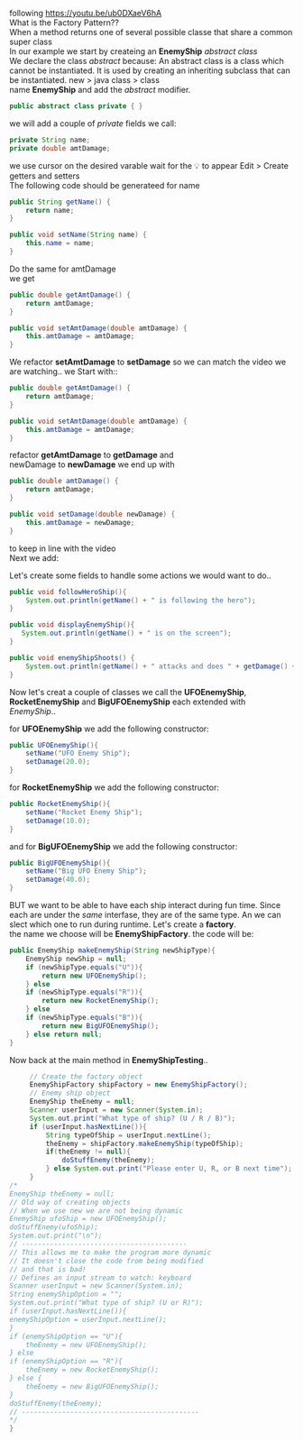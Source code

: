 following https://youtu.be/ub0DXaeV6hA<br/>
What is the Factory Pattern??<br/>
When a method returns one of several possible classe that share a common super class<br/>
In our example we start by createing an **EnemyShip** *abstract class*<br/>
We declare the class *abstract* because: An abstract class is a class which cannot be instantiated. It is used by creating an inheriting subclass that can be instantiated.
new > java class > class<br/>
name **EnemyShip** and add the *abstract* modifier.
```java
public abstract class private { }
```
we will add a couple of *private* fields we call:<br/>
```java
private String name;
private double amtDamage;
```
we use cursor on the desired varable wait for the 💡 to appear Edit > Create getters and setters<br/>
The following code should be generateed for name
```java
public String getName() {
    return name;
}

public void setName(String name) {
    this.name = name;
}
```
Do the same for amtDamage<br/>
we get
```java
public double getAmtDamage() {
    return amtDamage;
}

public void setAmtDamage(double amtDamage) {
    this.amtDamage = amtDamage;
}
```
We refactor **setAmtDamage** to **setDamage**
so we can match the video we are watching..
we Start with::
```java
public double getAmtDamage() {
    return amtDamage;
}

public void setAmtDamage(double amtDamage) {
    this.amtDamage = amtDamage;
}
```
refactor **getAmtDamage** to **getDamage** and <br/>
newDamage to **newDamage**
we end up with
```java
public double amtDamage() {
    return amtDamage;
}

public void setDamage(double newDamage) {
    this.amtDamage = newDamage;
}
```
to keep in line with the video<br/>
Next we add:<br/>

Let's create some fields to handle some actions we would want to do..<br/>
```java
public void followHeroShip(){
    System.out.println(getName() + " is following the hero");
}

public void displayEnemyShip(){
   System.out.println(getName() + " is on the screen");
}

public void enemyShipShoots() {
    System.out.println(getName() + " attacks and does " + getDamage() + " damage to hero");
}
```
Now let's creat a couple of classes we call the **UFOEnemyShip**, **RocketEnemyShip** and **BigUFOEnemyShip** each extended with *EnemyShip*..<br/>

for **UFOEnemyShip** we add the following constructor:
```java
public UFOEnemyShip(){
    setName("UFO Enemy Ship");
    setDamage(20.0);
}
```
for **RocketEnemyShip** we add the following constructor:
```java
public RocketEnemyShip(){
    setName("Rocket Enemy Ship");
    setDamage(10.0);
}
```
and for **BigUFOEnemyShip** we add the following constructor:
```java
public BigUFOEnemyShip(){
    setName("Big UFO Enemy Ship");
    setDamage(40.0);
}
```
BUT we want to be able to have each ship interact during fun time. Since each are under the *same* interfase, they are of the same type.
An we can slect which one to run during runtime.
Let's create a **factory**.<br/>
the name we choose will be **EnemyShipFactory**. the code will be:
```java
public EnemyShip makeEnemyShip(String newShipType){
    EnemyShip newShip = null;
    if (newShipType.equals("U")){
        return new UFOEnemyShip();
    } else
    if (newShipType.equals("R")){
        return new RocketEnemyShip();
    } else
    if (newShipType.equals("B")){
        return new BigUFOEnemyShip();
    } else return null;
}
```
Now back at the main method in **EnemyShipTesting**.. <br/>

```java
     // Create the factory object
     EnemyShipFactory shipFactory = new EnemyShipFactory();
     // Enemy ship object
     EnemyShip theEnemy = null;
     Scanner userInput = new Scanner(System.in);
     System.out.print("What type of ship? (U / R / B)");
     if (userInput.hasNextLine()){
         String typeOfShip = userInput.nextLine();
         theEnemy = shipFactory.makeEnemyShip(typeOfShip);
         if(theEnemy != null){
             doStuffEnemy(theEnemy);
         } else System.out.print("Please enter U, R, or B next time");
     }
/*
EnemyShip theEnemy = null;
// Old way of creating objects
// When we use new we are not being dynamic
EnemyShip ufoShip = new UFOEnemyShip();
doStuffEnemy(ufoShip);
System.out.print("\n");
// -----------------------------------------
// This allows me to make the program more dynamic
// It doesn't close the code from being modified
// and that is bad!
// Defines an input stream to watch: keyboard
Scanner userInput = new Scanner(System.in);
String enemyShipOption = "";
System.out.print("What type of ship? (U or R)");
if (userInput.hasNextLine()){
enemyShipOption = userInput.nextLine();
}
if (enemyShipOption == "U"){
	theEnemy = new UFOEnemyShip();
} else
if (enemyShipOption == "R"){
	theEnemy = new RocketEnemyShip();
} else {
	theEnemy = new BigUFOEnemyShip();
}
doStuffEnemy(theEnemy);
// --------------------------------------------
*/
}
```



